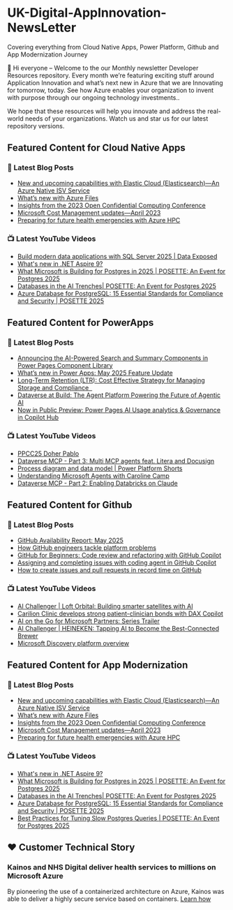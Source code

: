 # UK-Digital-AppInnovation-NewsLetter

Covering everything from Cloud Native Apps, Power Platform, Github and App Modernization Journey

👋 Hi everyone – Welcome to the our Monthly newsletter Developer Resources repository. Every month we’re featuring exciting stuff around Application Innovation and what’s next new in Azure that we are Innovating for tomorrow, today. See how Azure enables your organization to invent with purpose through our ongoing technology investments..


We hope that these resources will help you innovate and address the real-world needs of your organizations. Watch us and star us for our latest repository versions.

## Featured Content for Cloud Native Apps


### 📝 Latest Blog Posts

    
<!-- BLOGCNA:START -->
- [New and upcoming capabilities with Elastic Cloud (Elasticsearch)—An Azure Native ISV Service](https://azure.microsoft.com/blog/new-and-upcoming-capabilities-with-elastic-cloud-elasticsearch-an-azure-native-isv-service/)
- [What’s new with Azure Files](https://azure.microsoft.com/blog/what-s-new-with-azure-files/)
- [Insights from the 2023 Open Confidential Computing Conference](https://azure.microsoft.com/blog/insights-from-the-2023-open-confidential-computing-conference/)
- [Microsoft Cost Management updates—April 2023](https://azure.microsoft.com/blog/microsoft-cost-management-updates-april-2023/)
- [Preparing for future health emergencies with Azure HPC ](https://azure.microsoft.com/blog/preparing-for-future-health-emergencies-with-azure-hpc/)
<!-- BLOGCNA:END -->

### 📺 Latest YouTube Videos

 
<!-- YOUTUBECNA:START -->
- [Build modern data applications with SQL Server 2025 | Data Exposed](https://www.youtube.com/watch?v=pckjd-5rT9M)
- [What&#39;s new in .NET Aspire 9?](https://www.youtube.com/shorts/mTk5ORX5ziQ)
- [What Microsoft is Building for Postgres in 2025 | POSETTE: An Event for Postgres 2025](https://www.youtube.com/watch?v=rADPOp4Ewm4)
- [Databases in the AI Trenches| POSETTE: An Event for Postgres 2025](https://www.youtube.com/watch?v=z61O8UoOXKI)
- [Azure Database for PostgreSQL: 15 Essential Standards for Compliance and Security | POSETTE 2025](https://www.youtube.com/watch?v=QWezbFp87PQ)
<!-- YOUTUBECNA:END -->

##  Featured Content for PowerApps
### 📝 Latest Blog Posts
<!-- BLOGPOWER:START -->
- [Announcing the AI-Powered Search and Summary Components in Power Pages Component Library](https://www.microsoft.com/en-us/power-platform/blog/power-pages/announcing-the-ai-powered-search-and-summary-components-in-power-pages-component-library/)
- [What’s new in Power Apps: May 2025 Feature Update](https://www.microsoft.com/en-us/power-platform/blog/power-apps/whats-new-in-power-apps-may-2025-feature-update/)
- [Long-Term Retention (LTR): Cost Effective Strategy for Managing Storage and Compliance  ](https://www.microsoft.com/en-us/power-platform/blog/2025/06/09/long-term-retention/)
- [Dataverse at Build: The Agent Platform Powering the Future of Agentic AI](https://www.microsoft.com/en-us/power-platform/blog/2025/06/03/dataverse-at-build-2025/)
- [Now in Public Preview: Power Pages AI Usage analytics & Governance in Copilot Hub](https://www.microsoft.com/en-us/power-platform/blog/power-pages/now-in-public-preview-power-pages-ai-usage-analytics-governance-in-copilot-hub/)
<!-- BLOGPOWER:END -->
 ### 📺 Latest YouTube Videos
    
<!-- YOUTUBEPOWER:START -->
- [PPCC25 Doher Pablo](https://www.youtube.com/watch?v=EI0neaNTZBE)
- [Dataverse MCP - Part 3: Multi MCP agents feat. Litera and Docusign](https://www.youtube.com/watch?v=POgjypUbRyQ)
- [Process diagram and data model | Power Platform Shorts](https://www.youtube.com/watch?v=1VZBCPY_BRQ)
- [Understanding Microsoft Agents with Caroline Camp](https://www.youtube.com/watch?v=PZW0D6ib-lA)
- [Dataverse MCP - Part 2: Enabling Databricks on Claude](https://www.youtube.com/watch?v=7eCN8smtcCE)
<!-- YOUTUBEPOWER:END -->

##  Featured Content for Github
### 📝 Latest Blog Posts
<!-- BLOGGITHUB:START -->
- [GitHub Availability Report: May 2025](https://github.blog/news-insights/company-news/github-availability-report-may-2025/)
- [How GitHub engineers tackle platform problems](https://github.blog/engineering/infrastructure/how-github-engineers-tackle-platform-problems/)
- [GitHub for Beginners: Code review and refactoring with GitHub Copilot](https://github.blog/ai-and-ml/github-copilot/github-for-beginners-code-review-and-refactoring-with-github-copilot/)
- [Assigning and completing issues with coding agent in GitHub Copilot](https://github.blog/ai-and-ml/github-copilot/assigning-and-completing-issues-with-coding-agent-in-github-copilot/)
- [How to create issues and pull requests in record time on GitHub](https://github.blog/developer-skills/github/how-to-create-issues-and-pull-requests-in-record-time-on-github/)
<!-- BLOGGITHUB:END -->
### 📺 Latest YouTube Videos
<!-- YOUTUBEGITHUB:START -->
- [AI Challenger | Loft Orbital: Building smarter satellites with AI](https://www.youtube.com/watch?v=lGtTnFlI6yA)
- [Carilion Clinic develops strong patient-clinician bonds with DAX Copilot](https://www.youtube.com/watch?v=DaMWXnKUp_U)
- [AI on the Go for Microsoft Partners: Series Trailer](https://www.youtube.com/watch?v=cWIHcbOihY4)
- [AI Challenger | HEINEKEN: Tapping AI to Become the Best-Connected Brewer](https://www.youtube.com/watch?v=Vo647KQyMus)
- [Microsoft Discovery platform overview](https://www.youtube.com/watch?v=R8d5JsJ9R64)
<!-- YOUTUBEGITHUB:END -->
##  Featured Content for App Modernization
### 📝 Latest Blog Posts
<!-- BLOGAPPMOD:START -->
- [New and upcoming capabilities with Elastic Cloud (Elasticsearch)—An Azure Native ISV Service](https://azure.microsoft.com/blog/new-and-upcoming-capabilities-with-elastic-cloud-elasticsearch-an-azure-native-isv-service/)
- [What’s new with Azure Files](https://azure.microsoft.com/blog/what-s-new-with-azure-files/)
- [Insights from the 2023 Open Confidential Computing Conference](https://azure.microsoft.com/blog/insights-from-the-2023-open-confidential-computing-conference/)
- [Microsoft Cost Management updates—April 2023](https://azure.microsoft.com/blog/microsoft-cost-management-updates-april-2023/)
- [Preparing for future health emergencies with Azure HPC ](https://azure.microsoft.com/blog/preparing-for-future-health-emergencies-with-azure-hpc/)
<!-- BLOGAPPMOD:END -->
### 📺 Latest YouTube Videos
<!-- YOUTUBEAPPMOD:START -->
- [What&#39;s new in .NET Aspire 9?](https://www.youtube.com/shorts/mTk5ORX5ziQ)
- [What Microsoft is Building for Postgres in 2025 | POSETTE: An Event for Postgres 2025](https://www.youtube.com/watch?v=rADPOp4Ewm4)
- [Databases in the AI Trenches| POSETTE: An Event for Postgres 2025](https://www.youtube.com/watch?v=z61O8UoOXKI)
- [Azure Database for PostgreSQL: 15 Essential Standards for Compliance and Security | POSETTE 2025](https://www.youtube.com/watch?v=QWezbFp87PQ)
- [Best Practices for Tuning Slow Postgres Queries | POSETTE: An Event for Postgres 2025](https://www.youtube.com/watch?v=ng6dKtrHAtE)
<!-- YOUTUBEAPPMOD:END -->


## ♥️ Customer Technical Story 

### Kainos and NHS Digital deliver health services to millions on Microsoft Azure

By pioneering the use of a containerized architecture on Azure, Kainos was able to deliver a highly secure service based on containers. [Learn how](https://customers.microsoft.com/en-us/story/1368348549535774520-kainos-and-nhs-digital-deliver-health-services-to-millions-on-microsoft-azure)

